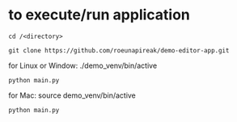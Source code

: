 # to execute/run application

    cd /<directory>

    git clone https://github.com/roeunapireak/demo-editor-app.git

    
for Linux or Window:
    ./demo_venv/bin/active

    python main.py

for Mac:
    source demo_venv/bin/active

    python main.py


